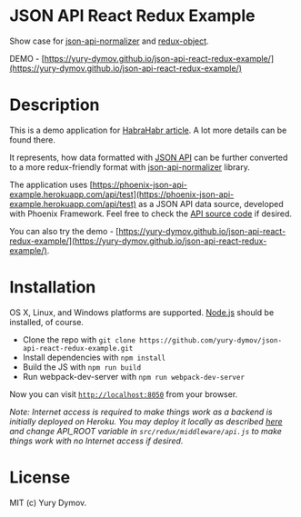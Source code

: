 # JSON API React Redux Example
Show case for [json-api-normalizer](https://github.com/yury-dymov/json-api-normalizer) and [redux-object](https://github.com/yury-dymov/redux-object).

DEMO - [https://yury-dymov.github.io/json-api-react-redux-example/](https://yury-dymov.github.io/json-api-react-redux-example/)

# Description
This is a demo application for [HabraHabr article](http://ToDo). A lot more details can be found there.

It represents, how data formatted with [JSON API](http://jsonapi.org/) can be further converted to a more redux-friendly format with [json-api-normalizer](https://github.com/yury-dymov/json-api-normalizer) library.

The application uses [https://phoenix-json-api-example.herokuapp.com/api/test](https://phoenix-json-api-example.herokuapp.com/api/test) as a JSON API data source, developed with Phoenix Framework. Feel free to check the [API source code](https://github.com/yury-dymov/phoenix-json-api-example) if desired.

You can also try the demo - [https://yury-dymov.github.io/json-api-react-redux-example/](https://yury-dymov.github.io/json-api-react-redux-example/).

# Installation
OS X, Linux, and Windows platforms are supported. [Node.js](https://nodejs.org/en/) should be installed, of course.

* Clone the repo with `git clone https://github.com/yury-dymov/json-api-react-redux-example.git`
* Install dependencies with `npm install`
* Build the JS with `npm run build`
* Run webpack-dev-server with `npm run webpack-dev-server`

Now you can visit [`http://localhost:8050`](http://localhost:8050) from your browser.

*Note: Internet access is required to make things work as a backend is initially deployed on Heroku. You may deploy it locally as described [here](https://github.com/yury-dymov/phoenix-json-api-example#installation) and change API_ROOT variable in `src/redux/middleware/api.js` to make things work with no Internet access if desired.*

# License
MIT (c) Yury Dymov.
